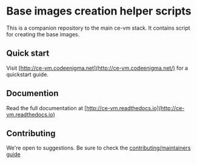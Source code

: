 # Base images creation helper scripts

This is a companion repository to the main ce-vm stack. 
It contains script for creating the base images.
## Quick start

Visit [http://ce-vm.codeenigma.net](http://ce-vm.codeenigma.net/) for a quickstart guide.

## Documention

Read the full documentation at [http://ce-vm.readthedocs.io](http://ce-vm.readthedocs.io)

## Contributing

We're open to suggestions. Be sure to check the [contributing/maintainers guide](https://github.com/codeenigma/ce-vm/blob/master/CONTRIBUTING.md)
